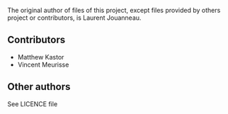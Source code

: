 
The original author of files of this project, except files provided
by others project or contributors, is Laurent Jouanneau.

## Contributors

* Matthew Kastor
* Vincent Meurisse

## Other authors

See LICENCE file